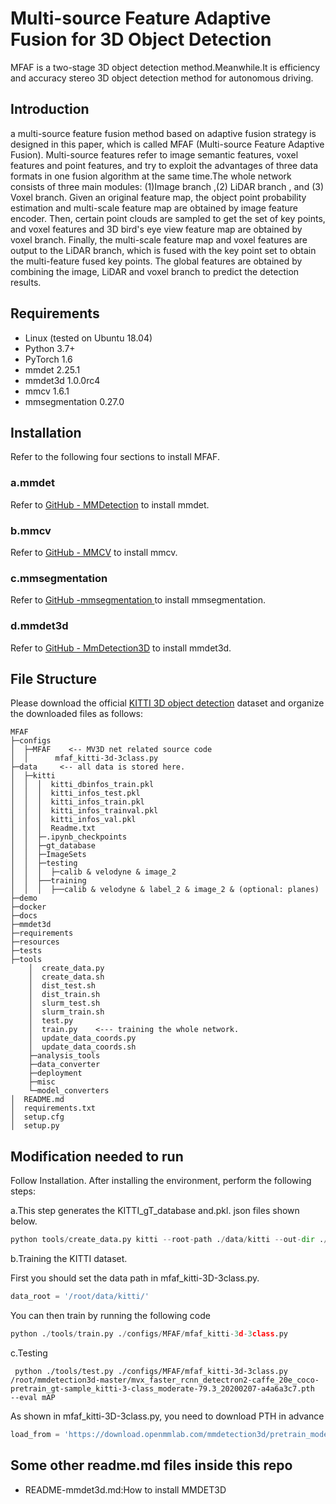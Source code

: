# Multi-source Feature Adaptive Fusion for 3D Object Detection

MFAF is a two-stage 3D object detection method.Meanwhile.It is efficiency and accuracy stereo 3D object detection method for autonomous driving.

## Introduction

a multi-source feature fusion method based on adaptive fusion strategy is designed in this paper, which is called MFAF (Multi-source Feature Adaptive Fusion). Multi-source features refer to image semantic features, voxel features and point features, and try to exploit the advantages of three data formats in one fusion algorithm at the same time.The whole network consists of three main modules: (1)Image branch ,(2) LiDAR branch , and (3) Voxel branch. Given an original feature map, the object point probability estimation and multi-scale feature map are obtained by image feature encoder. Then, certain point clouds are sampled to get the set of key points, and voxel features and 3D bird's eye view feature map are obtained by voxel branch. Finally, the multi-scale feature map and voxel features are output to the LiDAR branch, which is fused with the key point set to obtain the multi-feature fused key points. The global features are obtained by combining the image, LiDAR and voxel branch to predict the detection results.

## Requirements

- Linux (tested on Ubuntu 18.04)
- Python 3.7+
- PyTorch 1.6
- mmdet 2.25.1
- mmdet3d 1.0.0rc4
- mmcv 1.6.1
- mmsegmentation 0.27.0

## Installation

Refer to the following four sections to install MFAF.

### a.mmdet

Refer to  [GitHub - MMDetection](https://github.com/open-mmlab/mmdetection) to install mmdet.

### b.mmcv

Refer to [GitHub - MMCV](https://github.com/open-mmlab/mmcv) to install mmcv.

### c.mmsegmentation

Refer to [GitHub -mmsegmentation ](https://github.com/open-mmlab/mmsegmentation) to install mmsegmentation.

### d.mmdet3d

Refer to [GitHub - MmDetection3D](https://github.com/open-mmlab/mmdetection3d) to install mmdet3d.

## File Structure

Please download the official [KITTI 3D object detection](http://www.cvlibs.net/datasets/kitti/eval_object.php?obj_benchmark=3d) dataset and organize the downloaded files as follows:

```
MFAF
├─configs
│  ├─MFAF    <-- MV3D net related source code 
│  │      mfaf_kitti-3d-3class.py
├─data     <-- all data is stored here.
│  ├─kitti
│  │  │  kitti_dbinfos_train.pkl
│  │  │  kitti_infos_test.pkl
│  │  │  kitti_infos_train.pkl
│  │  │  kitti_infos_trainval.pkl
│  │  │  kitti_infos_val.pkl
│  │  │  Readme.txt
│  │  ├─.ipynb_checkpoints
│  │  ├─gt_database
│  │  ├─ImageSets
│  │  ├─testing
│  │  │  ├─calib & velodyne & image_2
│  │  ├──training
│  │  │  ├──calib & velodyne & label_2 & image_2 & (optional: planes)
├─demo
├─docker
├─docs
├─mmdet3d
├─requirements
├─resources
├─tests
├─tools
    │  create_data.py
    │  create_data.sh
    │  dist_test.sh
    │  dist_train.sh
    │  slurm_test.sh
    │  slurm_train.sh
    │  test.py
    │  train.py    <--- training the whole network. 
    │  update_data_coords.py
    │  update_data_coords.sh
    ├─analysis_tools
    ├─data_converter
    ├─deployment
    ├─misc
    └─model_converters
│  README.md
│  requirements.txt
│  setup.cfg
│  setup.py
```

## Modification needed to run

Follow Installation. After installing the environment, perform the following steps:

a.This step generates the KITTI_gT_database and.pkl. json files shown below.

```python
python tools/create_data.py kitti --root-path ./data/kitti --out-dir ./data/kitti --extra-tag kitti
```

b.Training the KITTI dataset.

First you should set the data path in mfaf_kitti-3D-3class.py.

```python
data_root = '/root/data/kitti/'
```

You can then train by running the following code

```python
python ./tools/train.py ./configs/MFAF/mfaf_kitti-3d-3class.py
```

c.Testing

```
 python ./tools/test.py ./configs/MFAF/mfaf_kitti-3d-3class.py /root/mmdetection3d-master/mvx_faster_rcnn_detectron2-caffe_20e_coco-pretrain_gt-sample_kitti-3-class_moderate-79.3_20200207-a4a6a3c7.pth  --eval mAP
```

As shown in mfaf_kitti-3D-3class.py, you need to download PTH in advance

```python
load_from = 'https://download.openmmlab.com/mmdetection3d/pretrain_models/mvx_faster_rcnn_detectron2-caffe_20e_coco-pretrain_gt-sample_kitti-3-class_moderate-79.3_20200207-a4a6a3c7.pth'  # noqa
```

## 

## Some other readme.md files inside this repo

- README-mmdet3d.md:How to install MMDET3D
